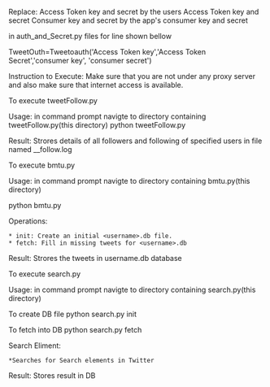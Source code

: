 Replace: 
Access Token key and secret by the users Access Token key and secret
Consumer key and secret by the app's consumer key and secret

in auth_and_Secret.py files for line shown bellow

TweetOuth=Tweetoauth('Access Token key','Access Token Secret','consumer key', 'consumer secret')


Instruction to Execute:
Make sure that you are not under any proxy server and also make sure that internet access is available.

To execute tweetFollow.py

Usage:
in command prompt navigte to directory containing tweetFollow.py(this directory)
python tweetFollow.py <username>

Result:
Strores details of all followers and following of specified users in file named  <username>__follow.log


To execute bmtu.py

Usage:
in command prompt navigte to directory containing bmtu.py(this directory) 


python bmtu.py  <operation> <username>

Operations:

    * init: Create an initial <username>.db file.
    * fetch: Fill in missing tweets for <username>.db

Result:
 Strores the tweets in username.db database


To execute search.py 

Usage:
in command prompt navigte to directory containing search.py(this directory) 

To create DB file
python search.py  init <Search Element>

To fetch into DB
python search.py  fetch <Search Element>

Search Eliment:

	*Searches for Search elements in Twitter
Result:
  Stores result in DB
